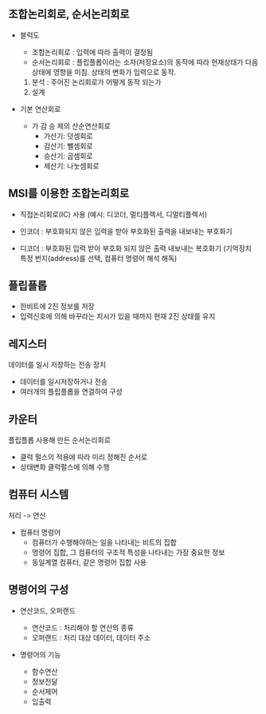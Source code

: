 ## 조합논리회로, 순서논리회로
- 블럭도
    - 조합논리회로 : 입력에 따라 출력이 결정됨
    - 순서논리회로 : 플립플롭이라는 소자(저장요소)의 동작에 따라 현재상태가 다음상태에 영향을 미침. 상태의 변화가 입력으로 동작.

    1) 분석 : 주어진 논리회로가 어떻게 동작 되는가
    2) 설계

- 기본 연산회로
    - 가 감 승 제의 산순연산회로
        - 가산기: 덧셈회로
        - 감산기: 뺄셈회로
        - 승산기: 곱셈회로
        - 제산기: 나눗셈회로

## MSI를 이용한 조합논리회로
- 직접논리회로(IC) 사용 (예시: 디코더, 멀티플렉서, 디멀티플렉서)

- 인코더 : 부호화되지 않은 입력을 받아 부호화된 출력을 내보내는 부호화기
- 디코더 : 부호화된 입력 받아 부호화 되지 않은 출력 내보내는 복호화기
    (기억장치 특정 번지(address)를 선택, 컴퓨터 명령어 해석 해독)

## 플립플롭
- 한비트에 2진 정보를 저장
- 입력신호에 의해 바꾸라는 지시가 있을 때까지 현재 2진 상태를 유지

## 레지스터
데이터를 일시 저장하는 전송 장치
- 데이터를 일시저장하거나 전송
- 여러개의 플립플롭을 연결하여 구성

## 카운터
플립플롭 사용해 만든 순서논리회로
- 클럭 펄스의 적용에 따라 미리 정해진 순서로
- 상태변화 클럭펄스에 의해 수행

## 컴퓨터 시스템
처리 -> 연산
- 컴퓨터 명령어
    - 컴퓨터가 수행해야하는 일을 나타내는 비트의 집합
    - 명령어 집합, 그 컴퓨터의 구조적 특성을 나타내는 가장 중요한 정보
    - 동일계열 컴퓨터, 같은 명령어 집합 사용

## 명령어의 구성
- 연산코드, 오퍼랜드
    - 연산코드 :  처리해야 할 연산의 종류
    - 오퍼랜드 : 처리 대상 데이터, 데이터 주소

    
- 명령어의 기능
    - 함수연산
    - 정보전달
    - 순서제어
    - 입출력